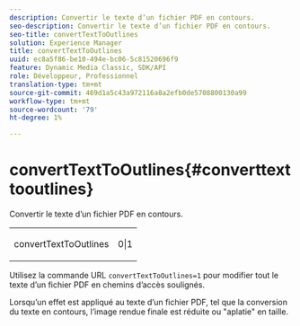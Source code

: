 ```yaml
---
description: Convertir le texte d’un fichier PDF en contours.
seo-description: Convertir le texte d’un fichier PDF en contours.
seo-title: convertTextToOutlines
solution: Experience Manager
title: convertTextToOutlines
uuid: ec8a5f86-be10-494e-bc06-5c81520696f9
feature: Dynamic Media Classic, SDK/API
role: Développeur, Professionnel
translation-type: tm+mt
source-git-commit: 469d1a5c43a972116a8a2efb0de5708800130a99
workflow-type: tm+mt
source-wordcount: '79'
ht-degree: 1%

---
```



# convertTextToOutlines{#converttexttooutlines}

Convertir le texte d’un fichier PDF en contours.

<table id="simpletable_FDE0D8786BC747AF87A336452500E695"> 
 <tr class="strow"> 
  <td class="stentry"> <p><span class="codeph"> convertTextToOutlines</span> </p> </td> 
  <td class="stentry"> <p>0|1 </p></td> 
 </tr> 
</table>

Utilisez la commande URL `convertTextToOutlines=1` pour modifier tout le texte d’un fichier PDF en chemins d’accès soulignés.

Lorsqu’un effet est appliqué au texte d’un fichier PDF, tel que la conversion du texte en contours, l’image rendue finale est réduite ou &quot;aplatie&quot; en taille.
